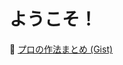 # ようこそ！

📘 [プロの作法まとめ (Gist)](https://gist.github.com/Leon20200809/f8f87d58b9490957cf94e86e2c76c7b3)
